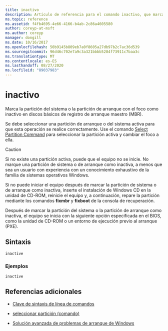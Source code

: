 ```yaml
---
title: inactivo
description: Artículo de referencia para el comando inactivo, que marca la partición del sistema o la partición de arranque con el foco como inactivo en discos básicos de registro de arranque maestro (MBR).
ms.topic: reference
ms.assetid: f4fb4695-4e66-4166-b4ab-2c86a4605580
author: coreyp-at-msft
ms.author: coreyp
manager: dongill
ms.date: 10/16/2017
ms.openlocfilehash: 50b9145b809eb7a0f8605a27db97b2c7ac36d539
ms.sourcegitcommit: 96d46c702e7a9c3a321bbbb5284f73911c7baa3c
ms.translationtype: MT
ms.contentlocale: es-ES
ms.lasthandoff: 08/27/2020
ms.locfileid: "89037983"
---
```

# <a name="inactive"></a>inactivo

Marca la partición del sistema o la partición de arranque con el foco como inactivo en discos básicos de registro de arranque maestro (MBR).

Se debe seleccionar una partición de arranque o del sistema activa para que esta operación se realice correctamente. Use el comando [Select Partition Command](select-partition.md) para seleccionar la partición activa y cambiar el foco a ella.

> [!CAUTION]
> Si no existe una partición activa, puede que el equipo no se inicie. No marque una partición de sistema o de arranque como inactiva, a menos que sea un usuario con experiencia con un conocimiento exhaustivo de la familia de sistemas operativos Windows.<p>Si no puede iniciar el equipo después de marcar la partición de sistema o de arranque como inactiva, inserte el instalación de Windows CD en la unidad de CD-ROM, reinicie el equipo y, a continuación, repare la partición mediante los comandos **fixmbr** y **fixboot** de la consola de recuperación.
>
> Después de marcar la partición del sistema o la partición de arranque como inactiva, el equipo se inicia con la siguiente opción especificada en el BIOS, como la unidad de CD-ROM o un entorno de ejecución previo al arranque (PXE).

## <a name="syntax"></a>Sintaxis

```
inactive
```

### <a name="examples"></a>Ejemplos

```
inactive
```

## <a name="additional-references"></a>Referencias adicionales

- [Clave de sintaxis de línea de comandos](command-line-syntax-key.md)

- [seleccionar partición (comando)](select-partition.md)

- [Solución avanzada de problemas de arranque de Windows](/windows/client-management/advanced-troubleshooting-boot-problems)
